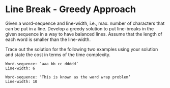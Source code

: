 # Line Break - Greedy Approach

Given a word-sequence and line-width, i.e., max. number of characters that can be put in a line.
Develop a greedy solution to put line-breaks in the given sequence in a way to have balanced lines. 
Assume that the length of each word is smaller than the line-width.

Trace out the solution for the following two examples using your solution and state the cost in terms of the time complexity.

```
Word-sequence: ‘aaa bb cc ddddd’
Line-width: 6
```

```
Word-sequence: ‘This is known as the word wrap problem’
Line-width: 10
```